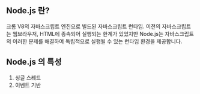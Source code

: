 ## Node.js 란?
크롬 V8의 자바스크립트 엔진으로 빌드된 자바스크립트 런타임.
이전의 자바스크립트는 웹브라우저, HTML에 종속되어 실행되는 한계가 있었지만 Node.js는 자바스크립트의 이러한 문제를 해결하여 독립적으로 실행될 수 있는 런타임 환경을 제공합니다.

## Node.js 의 특성
1. 싱글 스레드
2. 이벤트 기반
